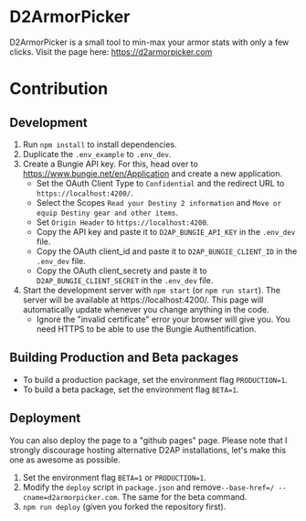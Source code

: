 # D2ArmorPicker

D2ArmorPicker is a small tool to min-max your armor stats with only a few clicks.
Visit the page here: https://d2armorpicker.com


# Contribution

## Development
1. Run `npm install` to install dependencies.
2. Duplicate the `.env_example` to `.env_dev`. 
3. Create a Bungie API key. For this, head over to https://www.bungie.net/en/Application and create a new application. 
    - Set the OAuth Client Type to `Confidential` and the redirect URL to `https://localhost:4200/`. 
    - Select the Scopes `Read your Destiny 2 information` and `Move or equip Destiny gear and other items`.
    - Set `Origin Header` to `https://localhost:4200`.
    - Copy the API key and paste it to `D2AP_BUNGIE_API_KEY` in the `.env_dev` file.
    - Copy the OAuth client_id and paste it to `D2AP_BUNGIE_CLIENT_ID` in the `.env_dev` file.
    - Copy the OAuth client_secrety and paste it to `D2AP_BUNGIE_CLIENT_SECRET` in the `.env_dev` file.
4. Start the development server with `npm start` (or `npm run start`). The server will be available at https://localhost:4200/. This page will automatically update whenever you change anything in the code. 
    - Ignore the "invalid certificate" error your browser will give you. You need HTTPS to be able to use the Bungie Authentification.

## Building Production and Beta packages
- To build a production package, set the environment flag `PRODUCTION=1`.
- To build a beta package, set the environment flag `BETA=1`.

## Deployment
You can also deploy the page to a "github pages" page. Please note that I strongly discourage hosting alternative D2AP installations, let's make this one as awesome as possible.

1. Set the environment flag `BETA=1` or `PRODUCTION=1`.
1. Modify the  `deploy` script in `package.json` and remove`--base-href=/ --cname=d2armorpicker.com`. The same for the beta command. 
2. `npm run deploy` (given you forked the repository first).

